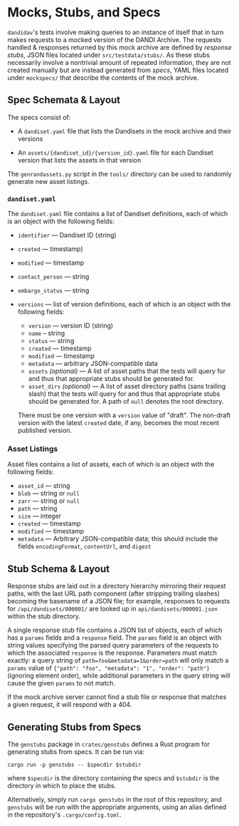 Mocks, Stubs, and Specs
=======================

`dandidav`'s tests involve making queries to an instance of itself that in turn
makes requests to a mocked version of the DANDI Archive.  The requests handled
& responses returned by this mock archive are defined by *response stubs*, JSON
files located under `src/testdata/stubs/`.  As these stubs necessarily involve
a nontrivial amount of repeated information, they are not created manually but
are instead generated from *specs*, YAML files located under `mockspecs/` that
describe the contents of the mock archive.

Spec Schemata & Layout
----------------------

The specs consist of:

- A `dandiset.yaml` file that lists the Dandisets in the mock archive and their
  versions

- An `assets/{dandiset_id}/{version_id}.yaml` file for each Dandiset version
  that lists the assets in that version

The `genrandassets.py` script in the `tools/` directory can be used to randomly
generate new asset listings.

### `dandiset.yaml`

The `dandiset.yaml` file contains a list of Dandiset definitions, each of which
is an object with the following fields:

- `identifier` — Dandiset ID (string)
- `created` — timestamp)
- `modified` — timestamp
- `contact_person` — string
- `embargo_status` — string
- `versions` — list of version definitions, each of which is an object with the following fields:

    - `version` — version ID (string)
    - `name` – string
    - `status` — string
    - `created` — timestamp
    - `modified` — timestamp
    - `metadata` — arbitrary JSON-compatible data
    - `assets` *(optional)* — A list of asset paths that the tests will query
      for and thus that appropriate stubs should be generated for.
    - `asset_dirs` *(optional)* — A list of asset directory paths (sans trailing
      slash) that the tests will query for and thus that appropriate stubs should
      be generated for.  A path of `null` denotes the root directory.

    There must be one version with a `version` value of "draft".  The non-draft
    version with the latest `created` date, if any, becomes the most recent
    published version.

### Asset Listings

Asset files contains a list of assets, each of which is an object with the following fields:

- `asset_id` — string
- `blob` — string or `null`
- `zarr` — string or `null`
- `path` — string
- `size` — integer
- `created` — timestamp
- `modified` — timestamp
- `metadata` — Arbitrary JSON-compatible data; this should include the fields
  `encodingFormat`, `contentUrl`, and `digest`

Stub Schema & Layout
--------------------

Response stubs are laid out in a directory hierarchy mirroring their request
paths, with the last URL path component (after stripping trailing slashes)
becoming the basename of a JSON file; for example, responses to requests for
`/api/dandisets/000001/` are looked up in `api/dandisets/000001.json` within
the stub directory.

A single response stub file contains a JSON list of objects, each of which has
a `params` fields and a `response` field.  The `params` field is an object with
string values specifying the parsed query parameters of the requests to which
the associated `response` is the response.  Parameters must match exactly: a
query string of `path=foo&metadata=1&order=path` will only match a `params`
value of `{"path": "foo", "metadata": "1", "order": "path"}` (ignoring element
order), while additional parameters in the query string will cause the given
`params` to not match.

If the mock archive server cannot find a stub file or response that matches a
given request, it will respond with a 404.

Generating Stubs from Specs
---------------------------

The `genstubs` package in `crates/genstubs` defines a Rust program for
generating stubs from specs.  It can be run via:

    cargo run -p genstubs -- $specdir $stubdir

where `$specdir` is the directory containing the specs and `$stubdir` is the
directory in which to place the stubs.

Alternatively, simply run `cargo genstubs` in the root of this repository, and
`genstubs` will be run with the appropriate arguments, using an alias defined
in the repository's `.cargo/config.toml`.
